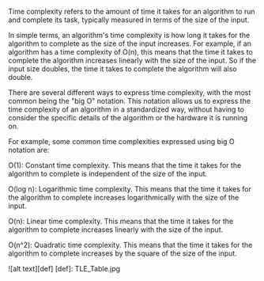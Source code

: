 Time complexity refers to the amount of time it takes for an algorithm to run and complete its task, typically measured in terms of the size of the input.

In simple terms, an algorithm's time complexity is how long it takes for the algorithm to complete as the size of the input increases. For example, if an algorithm has a time complexity of O(n), this means that the time it takes to complete the algorithm increases linearly with the size of the input. So if the input size doubles, the time it takes to complete the algorithm will also double.

There are several different ways to express time complexity, with the most common being the "big O" notation. This notation allows us to express the time complexity of an algorithm in a standardized way, without having to consider the specific details of the algorithm or the hardware it is running on.

For example, some common time complexities expressed using big O notation are:

O(1): Constant time complexity. This means that the time it takes for the algorithm to complete is independent of the size of the input.

O(log n): Logarithmic time complexity. This means that the time it takes for the algorithm to complete increases logarithmically with the size of the input.

O(n): Linear time complexity. This means that the time it takes for the algorithm to complete increases linearly with the size of the input.

O(n^2): Quadratic time complexity. This means that the time it takes for the algorithm to complete increases by the square of the size of the input.

![alt text][def]
[def]: TLE_Table.jpg